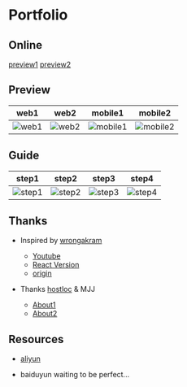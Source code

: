 # Portfolio

## Online

[preview1](https://hostloc-mjj.pages.dev/)
[preview2](https://git.io/Jz8Ur)

## Preview

|   web1  | web2| mobile1| mobile2|
|   :--------:    | :-----:  |  :----:  | :----:  |
| ![web1](https://z3.ax1x.com/2021/09/21/4YFEUU.png)   |   ![web2](https://z3.ax1x.com/2021/09/21/4YFMK1.png)  |![mobile1](https://z3.ax1x.com/2021/09/21/4YFN2d.png)  |![mobile2](https://z3.ax1x.com/2021/09/21/4YFwrt.png)  |


## Guide

|  step1  |step2|step3|step4|
|   :--------:    | :-----:  |  :----:  | :----:  |
| ![step1](https://z3.ax1x.com/2021/09/21/4YFDVf.png)   |   ![step2](https://z3.ax1x.com/2021/09/21/4YF6Pg.png)  |![step3](https://z3.ax1x.com/2021/09/21/4YF2xs.png)  |![step4](https://z3.ax1x.com/2021/09/21/4YFfrq.png)  |


## Thanks

- Inspired by [wrongakram](https://github.com/wrongakram)
    - [Youtube](https://www.youtube.com/watch?v=ig7ZPRRqMz0)
    - [React Version](https://github.com/wrongakram/ar-episode1)
    - [origin](https://melriver.com/)

- Thanks [hostloc](https://hostloc.com/forum.php) & MJJ
    - [About1](https://hostloc.com/thread-894527-1-1.html)
    - [About2](https://hostloc.com/thread-893502-1-1.html)  

## Resources

- [aliyun](https://www.aliyundrive.com/s/s1KNJQNoHWv)

- baiduyun waiting to be perfect...